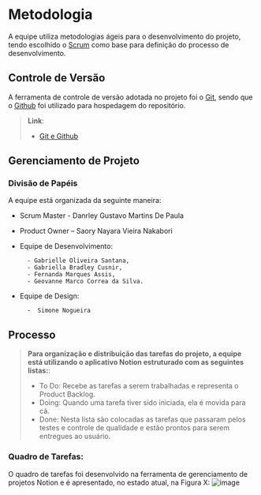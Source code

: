 
# Metodologia
A equipe utiliza metodologias ágeis para o desenvolvimento do projeto, tendo escolhido o [Scrum](https://www.atlassian.com/br/agile/scrum) como base para definição do processo de desenvolvimento.

## Controle de Versão

A ferramenta de controle de versão adotada no projeto foi o
[Git](https://git-scm.com/), sendo que o [Github](https://github.com)
foi utilizado para hospedagem do repositório.

> **Link**:
> - [Git e Github](https://github.com/ICEI-PUC-Minas-PMV-ADS/pmv-ads-2022-2-e1-proj-web-t5-hostel-el-alebrije)


## Gerenciamento de Projeto

### Divisão de Papéis

A equipe está organizada da seguinte maneira:
- Scrum Master - Danrley Gustavo Martins De Paula
- Product Owner – Saory Nayara Vieira Nakabori

- Equipe de Desenvolvimento:

        - Gabrielle Oliveira Santana,
        - Gabriella Bradley Cusnir,
        - Fernanda Marques Assis,
        - Geovanne Marco Correa da Silva.

- Equipe de Design:

        -  Simone Nogueira
       
## Processo

> **Para organização e distribuição das tarefas do projeto, a equipe está utilizando o aplicativo Notion estruturado com as seguintes listas:**:
>  - 	To Do:  Recebe as tarefas a serem trabalhadas e representa o Product Backlog. 
>  -  Doing: Quando uma tarefa tiver sido iniciada, ela é movida para cá.
>  - 	Done: Nesta lista são colocadas as tarefas que passaram pelos testes e controle de qualidade e estão prontos para serem entregues ao usuário. 

  
### Quadro de Tarefas:
O quadro de tarefas foi desenvolvido na ferramenta de gerenciamento de projetos Notion e é apresentado, no estado atual, na Figura X:
![image](https://user-images.githubusercontent.com/95951195/193952291-17a4539a-589b-485c-8e04-d12c59017fb9.png)

<!-- 
As ferramentas empregadas no projeto são:

- Editor de código.
- Ferramentas de comunicação
- Ferramentas de desenho de tela (_wireframing_)

O editor de código foi escolhido porque ele possui uma integração com o
sistema de versão. As ferramentas de comunicação utilizadas possuem
integração semelhante e por isso foram selecionadas. Por fim, para criar
diagramas utilizamos essa ferramenta por melhor captar as
necessidades da nossa solução.

Liste quais ferramentas foram empregadas no desenvolvimento do projeto, justificando a escolha delas, sempre que possível.
 
> **Possíveis Ferramentas que auxiliarão no gerenciamento**: 
> - [Slack](https://slack.com/)
> - [Github](https://github.com/)
 -->
